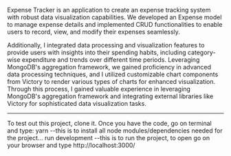 
Expense Tracker is an application to create an expense tracking system with robust data visualization capabilities.
We developed an Expense model to manage expense details and implemented CRUD functionalities to enable users to record, view, and modify their expenses seamlessly.

Additionally, I integrated data processing and visualization features to provide users with insights into their spending habits, including category-wise expenditure and trends over different time periods.
Leveraging MongoDB's aggregation framework, we gained proficiency in advanced data processing techniques, and I utilized customizable chart components from Victory to render various types of charts for enhanced visualization.
Through this process, I gained valuable experience in leveraging MongoDB's aggregation framework and integrating external libraries like Victory for sophisticated data visualization tasks. 


***
To test out this project, clone it.
Once you have the code, go on terminal and type:
yarn
--this is to install all node modules/dependencies needed for the project...
run development
--this is to run the project, to open go on your browser and type http://localhost:3000/
